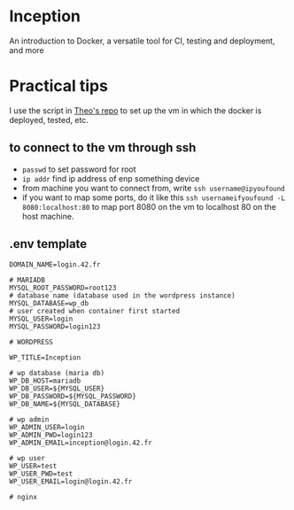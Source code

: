 # Inception
An introduction to Docker, a versatile tool for CI, testing and deployment, and more

# Practical tips
I use the script in [Theo's repo](https://github.com/t-h2o/inception) to set up the vm in which the docker is deployed, tested, etc.
## to connect to the vm through ssh
- `passwd` to set password for root
- `ip addr` find ip address of enp something device
- from machine you want to connect from, write `ssh username@ipyoufound`
- if you want to map some ports, do it like this `ssh usernameifyoufound -L 8080:localhost:80` to map port 8080 on the vm to localhost 80 on the host machine.

## .env template
```
DOMAIN_NAME=login.42.fr

# MARIADB
MYSQL_ROOT_PASSWORD=root123
# database name (database used in the wordpress instance)
MYSQL_DATABASE=wp_db
# user created when container first started
MYSQL_USER=login
MYSQL_PASSWORD=login123

# WORDPRESS

WP_TITLE=Inception

# wp database (maria db)
WP_DB_HOST=mariadb
WP_DB_USER=${MYSQL_USER}
WP_DB_PASSWORD=${MYSQL_PASSWORD}
WP_DB_NAME=${MYSQL_DATABASE}

# wp admin
WP_ADMIN_USER=login
WP_ADMIN_PWD=login123
WP_ADMIN_EMAIL=inception@login.42.fr

# wp user
WP_USER=test
WP_USER_PWD=test
WP_USER_EMAIL=login@login.42.fr

# nginx
```
